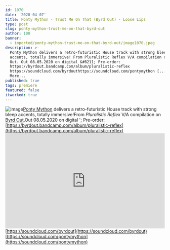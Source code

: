 ```yaml
---
id: 1070
date: '2020-04-07'
title: Ponty Mython - Trust Me On That (Byrd Out) - Loose Lips
type: post
slug: ponty-mython-trust-me-on-that-byrd-out
author: 100
banner:
  - imported/ponty-mython-trust-me-on-that-byrd-out/image1070.jpeg
description: >-
  Ponty Mython delivers a retro-futuristic House track with strong bleep
  accents, totally immersive! From Pluralistic Reflex V/A compilation on Byrd
  Out. Out 08.05.2020 on digital &#8211; Pre-order:
  https://byrdout.bandcamp.com/album/pluralistic-reflex
  https://soundcloud.com/byrdouthttps://soundcloud.com/pontymython [...]Read
  More...
published: true
tags: premiere
featured: false
itworked: true
---
```

![image](../imported/ponty-mython-trust-me-on-that-byrd-out/image1070.jpeg)[Ponty Mython](https://www.discogs.com/artist/2438420-Ponty-Mython) delivers a retro-futuristic House track with strong bleep accents, totally immersive!From _Pluralistic Reflex_ V/A compilation on [Byrd Out](https://byrdout.com/).Out 08.05.2020 on digital '; Pre-order: [](https://byrdout.bandcamp.com/album/pluralistic-reflex)[https://byrdout.bandcamp.com/album/pluralistic-reflex](https://byrdout.bandcamp.com/album/pluralistic-reflex)<iframe width='100%' height='300' scrolling='no' frameborder='no' allow='autoplay' src='https://w.soundcloud.com/player/?url=https%3A//api.soundcloud.com/tracks/793094530&color=%23ff5500&auto_play=false&hide_related=false&show_comments=true&show_user=true&show_reposts=false&show_teaser=true'></iframe>[](https://soundcloud.com/byrdout)[https://soundcloud.com/byrdout](https://soundcloud.com/byrdout)  
[](https://soundcloud.com/pontymython)[https://soundcloud.com/pontymython](https://soundcloud.com/pontymython)